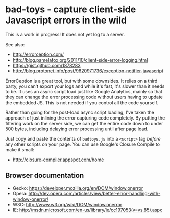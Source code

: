 # bad-toys - capture client-side Javascript errors in the wild

This is a work in progress! It does not yet log to a server.

See also:
* http://errorception.com/
* http://blog.pamelafox.org/2011/10/client-side-error-logging.html
* https://gist.github.com/1878283
* http://blog.protonet.info/post/9620971736/exception-notifier-javascript

ErrorCeption is a great tool, but with some downsides. It relies on a third party,
you can't export your logs and while it's fast, it's slower than it needs to be. It
uses an async script load just like Google Analytics, mainly so that they can change
the error processing code without users having to update the embedded JS. This is
not needed if you control all the code yourself.

Rather than going for the post-load async script loading, I've taken the approach of
just inlining the error capturing code completely. By putting the filtering work on 
the server side, we can get the entire code down to under 500 bytes, including 
delaying error processing until after page load.

Just copy and paste the contents of `badtoys.js` into a `<script>` tag _before_
any other scripts on your page. You can use Google's Closure Compile to make it small:

* http://closure-compiler.appspot.com/home


## Browser documentation

* Gecko: https://developer.mozilla.org/en/DOM/window.onerror
* Opera: http://dev.opera.com/articles/view/better-error-handling-with-window-onerror/
* W3C: http://www.w3.org/wiki/DOM/window.onerror
* IE: http://msdn.microsoft.com/en-us/library/ie/cc197053(v=vs.85).aspx
